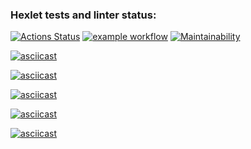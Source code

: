 ### Hexlet tests and linter status:
[![Actions Status](https://github.com/CoinerLo/frontend-project-lvl1/workflows/hexlet-check/badge.svg)](https://github.com/CoinerLo/frontend-project-lvl1/actions)
[![example workflow](https://github.com/CoinerLo/frontend-project-lvl1/actions/workflows/github-actions.yml/badge.svg)](https://github.com/CoinerLo/frontend-project-lvl1/actions/workflows/github-actions.yml)
[![Maintainability](https://api.codeclimate.com/v1/badges/a99a88d28ad37a79dbf6/maintainability)](https://codeclimate.com/github/codeclimate/codeclimate/maintainability)

[![asciicast](https://asciinema.org/a/F5dLpS9dDwjuv5uJegD4sNGcu.svg)](https://asciinema.org/a/F5dLpS9dDwjuv5uJegD4sNGcu)

[![asciicast](https://asciinema.org/a/ED4lcnC4y2zuHbHgotSkqODfF.svg)](https://asciinema.org/a/ED4lcnC4y2zuHbHgotSkqODfF)

[![asciicast](https://asciinema.org/a/417277.svg)](https://asciinema.org/a/417277)

[![asciicast](https://asciinema.org/a/417280.svg)](https://asciinema.org/a/417280)

[![asciicast](https://asciinema.org/a/417471.svg)](https://asciinema.org/a/417471)
